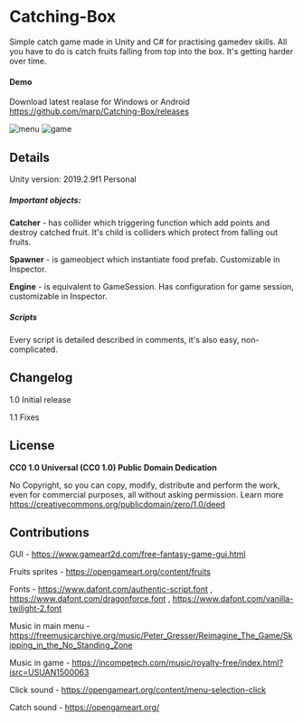 
# Catching-Box
Simple catch game made in Unity and C# for practising gamedev skills. All you have to do is catch fruits falling from top into the box. It's getting harder over time.

#### Demo 
Download latest realase for Windows or Android https://github.com/marp/Catching-Box/releases

![menu](https://raw.githubusercontent.com/marp/Catching-Box/master/2.png)
![game](https://raw.githubusercontent.com/marp/Catching-Box/master/1.png)

## Details
Unity version: 2019.2.9f1 Personal
##### Important objects:
**Catcher** - has collider which triggering function which add points and destroy catched fruit. It's child is colliders which protect from falling out fruits.

**Spawner** - is gameobject which instantiate food prefab. Customizable in Inspector.

**Engine** - is equivalent to GameSession. Has configuration for game session, customizable in Inspector.

##### Scripts
Every script is detailed described in comments, it's also easy, non-complicated.

## Changelog
1.0 Initial release

1.1 Fixes

## License
**CC0 1.0 Universal (CC0 1.0) Public Domain Dedication**

No Copyright, so you can copy, modify, distribute and perform the work, even for commercial purposes, all without asking permission. 
Learn more https://creativecommons.org/publicdomain/zero/1.0/deed

## Contributions
GUI - https://www.gameart2d.com/free-fantasy-game-gui.html

Fruits sprites - https://opengameart.org/content/fruits

Fonts - https://www.dafont.com/authentic-script.font , https://www.dafont.com/dragonforce.font , https://www.dafont.com/vanilla-twilight-2.font

Music in main menu - https://freemusicarchive.org/music/Peter_Gresser/Reimagine_The_Game/Skipping_in_the_No_Standing_Zone

Music in game -  https://incompetech.com/music/royalty-free/index.html?isrc=USUAN1500063

Click sound - https://opengameart.org/content/menu-selection-click

Catch sound - https://opengameart.org/
